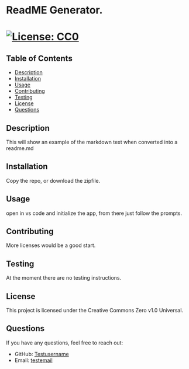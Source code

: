 # ReadME Generator.
# [![License: CC0](https://img.shields.io/badge/License-CC0%201.0%20Universal-lightgrey.svg)](http://creativecommons.org/publicdomain/zero/1.0/)

## Table of Contents
- [Description](#description)
- [Installation](#installation)
- [Usage](#usage)
- [Contributing](#contributing)
- [Testing](#testing)
- [License](#license)
- [Questions](#questions)

## Description
This will show an example of the markdown text when converted into a readme.md

## Installation
Copy the repo, or download the zipfile.

## Usage
open in vs code and initialize the app, from there just follow the prompts.

## Contributing
More licenses would be a good start.

## Testing
At the moment there are no testing instructions.

## License
This project is licensed under the Creative Commons Zero v1.0 Universal.

## Questions
If you have any questions, feel free to reach out:
- GitHub: [Testusername](https://github.com/Testusername)
- Email: [testemail](mailto:testemail)